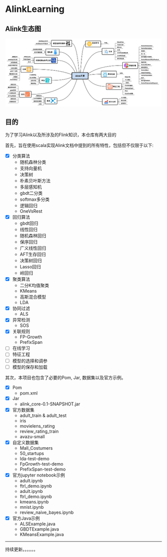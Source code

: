 # AlinkLearning

## Alink生态图

![Alink生态图](/resources/alink.png)

## 目的

为了学习Alink以及所涉及的Flink知识，本仓库有两大目的

首先，旨在使用scala实现Alink文档中提到的所有特性，包括但不仅限于以下:

- [x] 分类算法
    - 随机森林分类
    - 支持向量机
    - 决策树
    - 朴素贝叶斯方法
    - 多层感知机
    - gbdt二分类
    - softmax多分类
    - 逻辑回归
    - OneVsRest
- [x] 回归算法
    - gbdt回归
    - 线性回归
    - 随机森林回归
    - 保序回归
    - 广义线性回归
    - AFT生存回归
    - 决策树回归
    - Lasso回归
    - 岭回归
- [x] 聚类算法
    - 二分K均值聚类
    - KMeans
    - 高斯混合模型
    - LDA
- [x] 协同过滤
    - ALS
- [x] 异常检测
    - SOS
- [x] 关联规则
    - FP-Growth
    - PrefixSpan
- [ ] 在线学习
- [ ] 特征工程
- [ ] 模型的选择和调参
- [ ] 模型的保存和加载

其次，本项目也包含了必要的Pom, Jar, 数据集以及官方示例。

- [x] Pom
	- pom.xml
- [x] Jar
	- alink_core-0.1-SNAPSHOT.jar
- [x] 官方数据集
	- adult_train & adult_test
	- iris
	- movielens_rating
	- review_rating_train
	- avazu-small
- [x] 自定义数据集
	- Mall_Costumers
	- 50_startups
	- lda-test-demo
	- FpGrowth-test-demo
	- PrefixSpan-test-demo
- [x] 官方jupyter notebook示例
	- adult.ipynb 
	- ftrl_demo.ipynb
	- adult.ipynb	
	- ftrl_demo.ipynb
	- kmeans.ipynb	
	- mnist.ipynb	
	- review_naive_bayes.ipynb
- [x] 官方Java示例
	- ALSExample.java
	- GBDTExample.java
	- KMeansExample.java


----------------

持续更新。。。。。。
